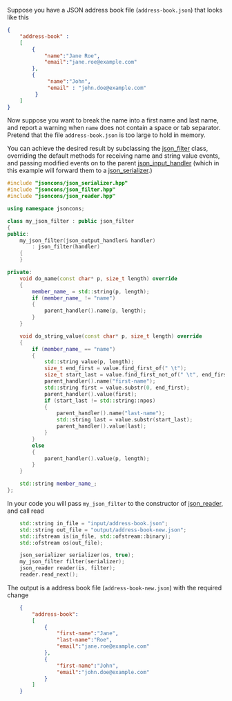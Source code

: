 Suppose you have a JSON address book file (`address-book.json`) that looks like this
```json
{
    "address-book" : 
    [
        {
            "name":"Jane Roe",
            "email":"jane.roe@example.com"
        },
        {
             "name":"John",
             "email" : "john.doe@example.com"
         }
    ]
}
```

Now suppose you want to break the name into a first name and last name, and report a warning when `name` does not contain a space or tab separator. Pretend that the file `address-book.json` is too large to hold in memory.

You can achieve the desired result by subclassing the [json_filter](json_filter) class, overriding the default methods for receiving name and string value events, and passing modified events on to the parent [json_input_handler](json_input_handler) (which in this example will forward them to a [json_serializer](json_serializer).) 
```c++
#include "jsoncons/json_serializer.hpp"
#include "jsoncons/json_filter.hpp"
#include "jsoncons/json_reader.hpp"

using namespace jsoncons;

class my_json_filter : public json_filter
{
public:
    my_json_filter(json_output_handler& handler)
        : json_filter(handler)
    {
    }

private:
    void do_name(const char* p, size_t length) override
    {
        member_name_ = std::string(p, length);
        if (member_name_ != "name")
        {
            parent_handler().name(p, length);
        }
    }

    void do_string_value(const char* p, size_t length) override
    {
        if (member_name_ == "name")
        {
            std::string value(p, length);
            size_t end_first = value.find_first_of(" \t");
            size_t start_last = value.find_first_not_of(" \t", end_first);
            parent_handler().name("first-name");
            std::string first = value.substr(0, end_first);
            parent_handler().value(first);
            if (start_last != std::string::npos)
            {
                parent_handler().name("last-name");
                std::string last = value.substr(start_last);
                parent_handler().value(last);
            }
        }
        else
        {
            parent_handler().value(p, length);
        }
    }

    std::string member_name_;
};
```
In your code you will pass `my_json_filter` to the constructor of [json_reader](json_reader), and call read
```c++
    std::string in_file = "input/address-book.json";
    std::string out_file = "output/address-book-new.json";
    std::ifstream is(in_file, std::ofstream::binary);
    std::ofstream os(out_file);

    json_serializer serializer(os, true);
    my_json_filter filter(serializer);
    json_reader reader(is, filter);
    reader.read_next();
```
The output is a address book file (`address-book-new.json`) with the required change
```json
    {
        "address-book":
        [
            {
                "first-name":"Jane",
                "last-name":"Roe",
                "email":"jane.roe@example.com"
            },
            {
                "first-name":"John",
                "email":"john.doe@example.com"
            }
        ]
    }
```

